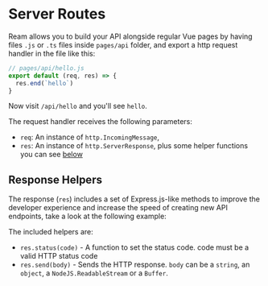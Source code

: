 # Server Routes

Ream allows you to build your API alongside regular Vue pages by having files `.js` or `.ts` files inside `pages/api` folder, and export a http request handler in the file like this:

```js
// pages/api/hello.js
export default (req, res) => {
  res.end(`hello`)
}
```

Now visit `/api/hello` and you'll see `hello`.

The request handler receives the following parameters:

- `req`: An instance of `http.IncomingMessage`,
- `res`: An instance of `http.ServerResponse`, plus some helper functions you can see [below](#response-helpers)

## Response Helpers

The response (`res`) includes a set of Express.js-like methods to improve the developer experience and increase the speed of creating new API endpoints, take a look at the following example:

The included helpers are:

- `res.status(code)` - A function to set the status code. code must be a valid HTTP status code
- `res.send(body)` - Sends the HTTP response. `body` can be a `string`, an `object`, a `NodeJS.ReadableStream` or a `Buffer`.
